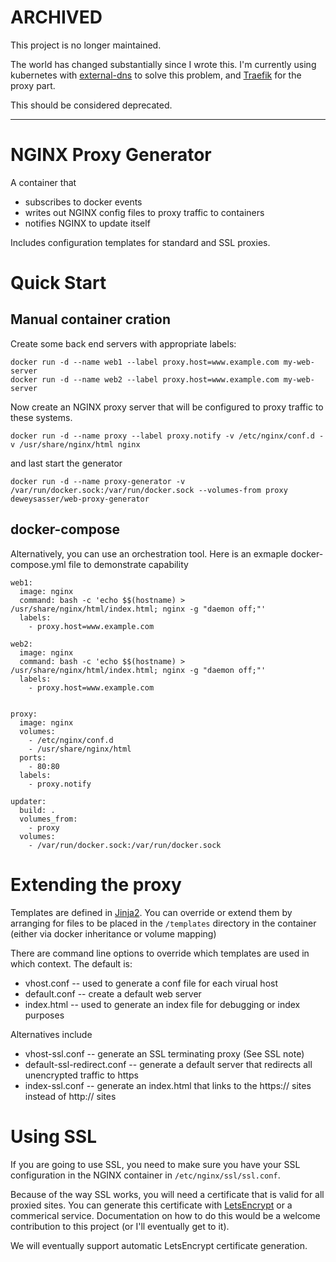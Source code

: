 ARCHIVED
========

This project is no longer maintained.  

The world has changed substantially since I wrote this.  I'm currently using kubernetes with [external-dns](https://github.com/kubernetes-sigs/external-dns) to solve this problem, and [Traefik](https://traefik.io/) for the proxy part.

This should be considered deprecated.

---

NGINX Proxy Generator
=====================

A container that 
* subscribes to docker events
* writes out NGINX config files to proxy traffic to containers
* notifies NGINX to update itself

Includes configuration templates for standard and SSL proxies.


Quick Start 
===========

Manual container cration
------------------------

Create some back end servers with appropriate labels:

```
docker run -d --name web1 --label proxy.host=www.example.com my-web-server
docker run -d --name web2 --label proxy.host=www.example.com my-web-server
```

Now create an NGINX proxy server that will be configured to proxy
traffic to these systems.

```
docker run -d --name proxy --label proxy.notify -v /etc/nginx/conf.d -v /usr/share/nginx/html nginx
```

and last start the generator

```
docker run -d --name proxy-generator -v /var/run/docker.sock:/var/run/docker.sock --volumes-from proxy deweysasser/web-proxy-generator
```

docker-compose
--------------

Alternatively, you can use an orchestration tool.  Here is an exmaple
docker-compose.yml file to demonstrate capability

```
web1:
  image: nginx
  command: bash -c 'echo $$(hostname) > /usr/share/nginx/html/index.html; nginx -g "daemon off;"'
  labels:
    - proxy.host=www.example.com

web2:
  image: nginx
  command: bash -c 'echo $$(hostname) > /usr/share/nginx/html/index.html; nginx -g "daemon off;"'
  labels:
    - proxy.host=www.example.com


proxy:
  image: nginx
  volumes:
    - /etc/nginx/conf.d
    - /usr/share/nginx/html
  ports:
    - 80:80
  labels:
    - proxy.notify

updater:
  build: .
  volumes_from:
    - proxy
  volumes:
    - /var/run/docker.sock:/var/run/docker.sock

```

Extending the proxy
===================

Templates are defined in [Jinja2](http://jinja.pocoo.org/docs/2.9/).
You can override or extend them by arranging for files to be placed in
the `/templates` directory in the container (either via docker
inheritance or volume mapping)

There are command line options to override which templates are used in
which context.  The default is:

* vhost.conf -- used to generate a conf file for each virual host
* default.conf -- create a default web server
* index.html -- used to generate an index file for debugging or index purposes

Alternatives include

* vhost-ssl.conf -- generate an SSL terminating proxy (See SSL note)
* default-ssl-redirect.conf -- generate a default server that
  redirects all unencrypted traffic to https
* index-ssl.conf -- generate an index.html that links to the https:// sites instead of http:// sites


Using SSL
=========

If you are going to use SSL, you need to make sure you have your SSL
configuration in the NGINX container in `/etc/nginx/ssl/ssl.conf`.

Because of the way SSL works, you will need a certificate that is
valid for all proxied sites.  You can generate this certificate with
[LetsEncrypt](http://letsencrypt.org) or a commerical service.
Documentation on how to do this would be a welcome contribution to
this project (or I'll eventually get to it).

We will eventually support automatic LetsEncrypt certificate
generation.
